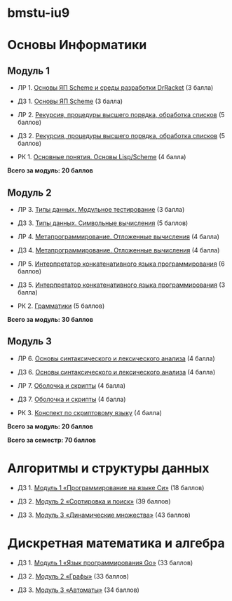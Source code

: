 # bmstu-iu9

# Основы Информатики

## Модуль 1
*  ЛР 1. [Основы ЯП Scheme и среды разработки DrRacket](./InformaticsBasics/lab1/lab1.md) (3 балла)
*  ДЗ 1. [Основы ЯП Scheme](./InformaticsBasics/hw1/hw1.md) (3 балла)

*  ЛР 2. [Рекурсия, процедуры высшего порядка, обработка списков](./InformaticsBasics/lab2/lab2.md) (5 баллов)

* Д3 2. [Рекурсия, процедуры высшего порядка, обработка списков](./InformaticsBasics/hw2/) (5 баллов)

*  РК 1. [Основные понятия. Основы Lisp/Scheme](./InformaticsBasics/rk1/rk1.pdf) (4 балла)

**Всего за модуль: 20 баллов**

## Модуль 2
*  ЛР 3. [Типы данных. Модульное тестирование](./InformaticsBasics/lab3/lab3.md) (3 балла)
*  ДЗ 3. [Типы данных. Символьные вычисления](./InformaticsBasics/hw3/) (5 баллов)

*  ЛР 4. [Метапрограммирование. Отложенные вычисления](./InformaticsBasics/lab4/lab4.md) (4 балла)
*  Д3 4. [Метапрограммирование. Отложенные вычисления](./InformaticsBasics/hw4/) (4 балла)

*  ЛР 5. [Интерпретатор конкатенативного языка программирования](./InformaticsBasics/lab5/lab5-do.scm) (6 баллов)
*  Д3 5. [Интерпретатор конкатенативного языка программирования](./InformaticsBasics/hw5.scm) (3 балла)

*  РК 2. [Грамматики](./InformaticsBasics/rk2/rk2.md) (5 баллов)

**Всего за модуль: 30 баллов**

## Модуль 3
*  ЛР 6. [Основы синтаксического и лексического анализа](./InformaticsBasics/lab6/lab6.scm) (4 балла)
*  ДЗ 6. [Основы синтаксического и лексического анализа](./InformaticsBasics/hw6.scm) (4 балла)

*  ЛР 7. [Оболочка и скрипты](./InformaticsBasics/lab7/) (4 балла)
*  Д3 7. [Оболочка и скрипты]() (4 балла)

*  РК 3. [Конспект по скриптовому языку](./InformaticsBasics/rk3/rk3.pdf) (4 балла)

**Всего за модуль: 20 баллов**

**Всего за семестр: 70 баллов**

# Алгоритмы и структуры данных

*  ДЗ 1. [Модуль 1 «Программирование на языке Си»](./AlgorithmsAndDataStructures/module1/) (18 баллов)

*  ДЗ 2. [Модуль 2 «Сортировка и поиск»](./AlgorithmsAndDataStructures/module2/) (39 баллов)

*  ДЗ 3. [Модуль 3 «Динамические множества»](./AlgorithmsAndDataStructures/module3/) (43 баллов)


# Дискретная математика и алгебра

*  ДЗ 1. [Модуль 1 «Язык программирования Go»](./DiscreteMathematics/module1/) (33 баллов)

*  ДЗ 2. [Модуль 2 «Графы»](./DiscreteMathematics/module2/) (33 баллов)

*  ДЗ 3. [Модуль 3 «Автоматы»](./DiscreteMathematics/module3/) (34 баллов)